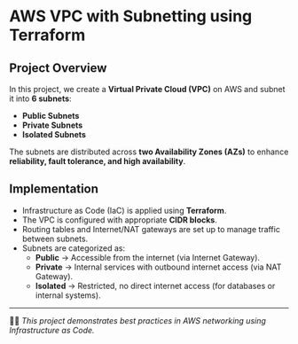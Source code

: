 # AWS VPC with Subnetting using Terraform

## Project Overview
In this project, we create a **Virtual Private Cloud (VPC)** on AWS and subnet it into **6 subnets**:
- **Public Subnets**  
- **Private Subnets**  
- **Isolated Subnets**  

The subnets are distributed across **two Availability Zones (AZs)** to enhance **reliability, fault tolerance, and high availability**.

## Implementation
- Infrastructure as Code (IaC) is applied using **Terraform**.  
- The VPC is configured with appropriate **CIDR blocks**.  
- Routing tables and Internet/NAT gateways are set up to manage traffic between subnets.  
- Subnets are categorized as:
  - **Public** → Accessible from the internet (via Internet Gateway).  
  - **Private** → Internal services with outbound internet access (via NAT Gateway).  
  - **Isolated** → Restricted, no direct internet access (for databases or internal systems).  

---
👨‍💻 *This project demonstrates best practices in AWS networking using Infrastructure as Code.*
